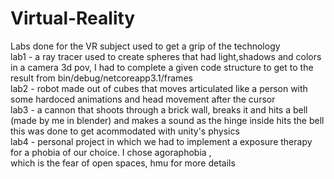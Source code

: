 # Virtual-Reality
Labs done for the VR subject used to get a grip of the technology<br />
lab1 - a ray tracer used to create spheres that had light,shadows and colors in a camera 3d pov, I had to complete a given code structure to get to the result from bin/debug/netcoreapp3.1/frames<br />
lab2 - robot made out of cubes that moves articulated like a person with some hardoced animations and head movement after the cursor<br/>
lab3 - a cannon that shoots through a brick wall, breaks it and hits a bell (made by me in blender) and makes a sound as the hinge inside hits the bell
this was done to get acommodated with unity's physics <br/>
lab4 - personal project in which we had to implement a exposure therapy for a phobia of our choice. I chose agoraphobia , <br/>
which is the fear of open spaces, hmu for more details<br/>